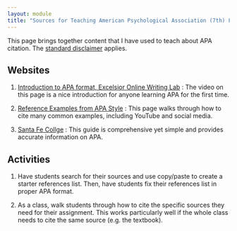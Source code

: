 ```yaml
---
layout: module
title: "Sources for Teaching American Psychological Association (7th) Format"
---
```

This page brings together content that I have used to teach about APA citation. The [standard disclaimer](/disclaimer/) applies.


Websites
---
1. [Introduction to APA format, Excelsior Online Writing Lab](https://owl.excelsior.edu/citation-and-documentation/apa-style/)
: The video on this page is a nice introduction for anyone learning APA for the first time.

2. [Reference Examples from APA Style](https://apastyle.apa.org/style-grammar-guidelines/references/examples/)
: This page walks through how to cite many common examples, including YouTube and social media.

3. [Santa Fe Collge](https://sfcollege.libguides.com/apa7/)
: This guide is comprehensive yet simple and provides accurate information on APA.

Activities
---
1. Have students search for their sources and use copy/paste to create a starter references list. Then, have students fix their references list in proper APA format.

2. As a class, walk students through how to cite the specific sources they need for their assignment. This works particularly well if the whole class needs to cite the same source (e.g. the textbook).
